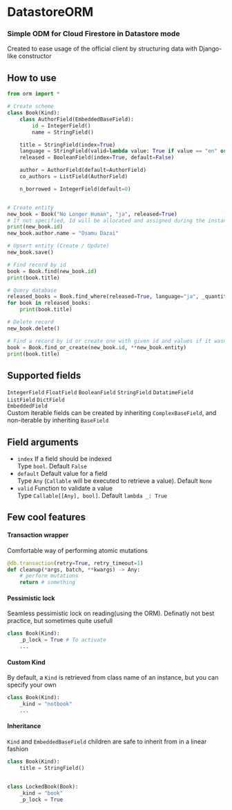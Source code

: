 # DatastoreORM
### Simple ODM for Cloud Firestore in Datastore mode

Created to ease usage of the official client by structuring data with Django-like constructor

## How to use
```python
from orm import *

# Create scheme
class Book(Kind):
    class AuthorField(EmbeddedBaseField):
        id = IntegerField()
        name = StringField()

    title = StringField(index=True)
    language = StringField(valid=lambda value: True if value == "en" or value == "ja" else False, default="other")
    released = BooleanField(index=True, default=False)

    author = AuthorField(default=AuthorField)
    co_authors = ListField(AuthorField)

    n_borrowed = IntegerField(default=0)


# Create entity
new_book = Book("No Longer Human", "ja", released=True)
# If not specified, Id will be allocated and assigned during the instance creation
print(new_book.id)
new_book.author.name = "Osamu Dazai"

# Upsert entity (Create / Update)
new_book.save()

# Find record by id
book = Book.find(new_book.id)
print(book.title)

# Query database
released_books = Book.find_where(released=True, language="ja", _quantity=3)
for book in released_books:
    print(book.title)

# Delete record
new_book.delete()

# Find a record by id or create one with given id and values if it wasn't found
book = Book.find_or_create(new_book.id, **new_book.entity)
print(book.title)
```

## Supported fields
`IntegerField`  `FloatField`  `BooleanField`  `StringField`  `DatatimeField`  
`ListField`  `DictField`  
`EmbeddedField`  
Custom iterable fields can be created by inheriting `ComplexBaseField`, and non-iterable by inheriting `BaseField`  


## Field arguments
- `index` If a field should be indexed  
    Type `bool`. Default `False`  
- `default` Default value for a field  
    Type `Any` (`Callable` will be executed to retrieve a value). Default `None`  
- `valid` Function to validate a value  
    Type `Callable[[Any], bool]`. Default `lambda _: True`  

## Few cool features
#### Transaction wrapper
Comfortable way of performing atomic mutations
```python
@db.transaction(retry=True, retry_timeout=1)
def cleanup(*args, batch, **kwargs) -> Any:
    # perform mutations
    return # something
```
#### Pessimistic lock
Seamless pessimistic lock on reading(using the ORM). Definatly not best practice, but sometimes quite usefull
```python
class Book(Kind):
    _p_lock = True # To activate
    ...
```
#### Custom Kind
By default, a `Kind` is retrieved from class name of an instance, but you can specify your own
```python
class Book(Kind):
    _kind = "notbook"
    ...
```
#### Inheritance
`Kind` and `EmbeddedBaseField` children are safe to inherit from in a linear fashion
```python
class Book(Kind):
    title = StringField()


class LockedBook(Book):
    _kind = "book"
    _p_lock = True
```
